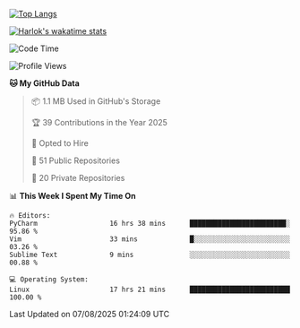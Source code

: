 [![Top Langs](https://github-readme-stats.vercel.app/api/top-langs/?username=remisiki&theme=dracula&layout=compact&hide=Jupyter%20Notebook,CSS,HTML&langs_count=10&exclude_repo=GMM-Demux-GUI)](https://github.com/anuraghazra/github-readme-stats)

[![Harlok's wakatime stats](https://github-readme-stats.vercel.app/api/wakatime?username=@remisiki&theme=dracula&layout=compact&langs_count=10&hide=other,html,css,text,json,markdown,jupyter)](https://github.com/anuraghazra/github-readme-stats)

<!--START_SECTION:waka-->
![Code Time](http://img.shields.io/badge/Code%20Time-1%2C105%20hrs%2025%20mins-blue)

![Profile Views](http://img.shields.io/badge/Profile%20Views-1-blue)

**🐱 My GitHub Data** 

> 📦 1.1 MB Used in GitHub's Storage 
 > 
> 🏆 39 Contributions in the Year 2025
 > 
> 💼 Opted to Hire
 > 
> 📜 51 Public Repositories 
 > 
> 🔑 20 Private Repositories 
 > 
📊 **This Week I Spent My Time On** 

```text
🔥 Editors: 
PyCharm                  16 hrs 38 mins      ████████████████████████░   95.86 % 
Vim                      33 mins             █░░░░░░░░░░░░░░░░░░░░░░░░   03.26 % 
Sublime Text             9 mins              ░░░░░░░░░░░░░░░░░░░░░░░░░   00.88 % 

💻 Operating System: 
Linux                    17 hrs 21 mins      █████████████████████████   100.00 % 
```


 Last Updated on 07/08/2025 01:24:09 UTC
<!--END_SECTION:waka-->

